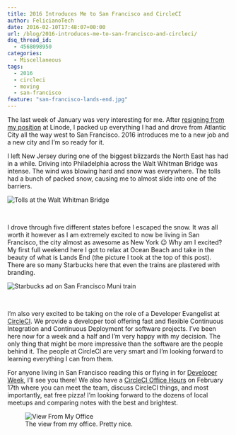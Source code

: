 ```yaml
---
title: 2016 Introduces Me to San Francisco and CircleCI
author: FelicianoTech
date: 2016-02-10T17:48:07+00:00
url: /blog/2016-introduces-me-to-san-francisco-and-circleci/
dsq_thread_id:
  - 4568098950
categories:
  - Miscellaneous
tags:
  - 2016
  - circleci
  - moving
  - san-francisco
feature: "san-francisco-lands-end.jpg"
---
```

The last week of January was very interesting for me. After <a href="https://feliciano.tech/blog/leaving-linode-best-job-ive-yet/" target="_blank">resigning from my position</a> at Linode, I packed up everything I had and drove from Atlantic City all the way west to San Francisco. 2016 introduces me to a new job and a new city and I&#8217;m so ready for it.<!--more-->

I left New Jersey during one of the biggest blizzards the North East has had in a while. Driving into Philadelphia across the Walt Whitman Bridge was intense. The wind was blowing hard and snow was everywhere. The tolls had a bunch of packed snow, causing me to almost slide into one of the barriers.

<img class="aligncenter size-medium wp-image-1248" src="/assets/img/article/IMG_20160123_161931.jpg" alt="Tolls at the Walt Whitman Bridge" />

&nbsp;

I drove through five different states before I escaped the snow. It was all worth it however as I am extremely excited to now be living in San Francisco, the city almost as awesome as New York 😉 Why am I excited? My first full weekend here I got to relax at Ocean Beach and take in the beauty of what is Lands End (the picture I took at the top of this post). There are so many Starbucks here that even the trains are plastered with branding.

<img class="aligncenter size-medium wp-image-1256" src="/assets/img/article/IMG_20160204_222732.jpg" alt="Starbucks ad on San Francisco Muni train" />

&nbsp;

I&#8217;m also very excited to be taking on the role of a Developer Evangelist at <a href="https://circleci.com" target="_blank">CircleCI</a>. We provide a developer tool offering fast and flexible Continuous Integration and Continuous Deployment for software projects. I&#8217;ve been here now for a week and a half and I&#8217;m very happy with my decision. The only thing that might be more impressive than the software are the people behind it. The people at CircleCI are very smart and I&#8217;m looking forward to learning everything I can from them.

For anyone living in San Francisco reading this or flying in for <a href="http://www.developerweek.com/" target="_blank">Developer Week</a>, I&#8217;ll see you there! We also have a <a href="http://www.meetup.com/CircleCI-Office-Hours/events/228090957/" target="_blank">CircleCI Office Hours</a> on February 17th where you can meet the team, discuss CircleCI things, and most importantly, eat free pizza! I&#8217;m looking forward to the dozens of local meetups and comparing notes with the best and brightest.

<figure><img class="wp-image-1264 size-medium" src="/assets/img/article/IMG_20160201_130505.jpg" alt="View From My Office" />
<figcaption class="wp-caption-text">The view from my office. Pretty nice.</figcaption></figure>
